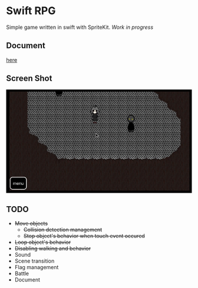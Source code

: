 # Swift RPG

Simple game written in swift with SpriteKit.
*Work in progress*

## Document

[here](https://github.com/tasuwo/SwiftRPG/wiki)

## Screen Shot

![screen_shot](./readme_resources/movie.gif)

## TODO

- ~~Move objects~~
  - ~~Collision detection management~~
  - ~~Stop object's behavior when touch event occured~~
- ~~Loop object's behavior~~
- ~~Disabling walking and behavior~~
- Sound
- Scene transition
- Flag management
- Battle
- Document
